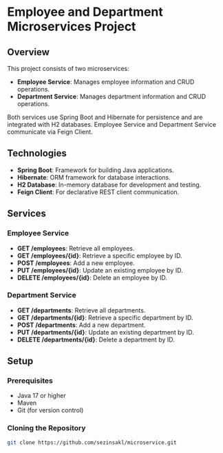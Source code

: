 # Employee and Department Microservices Project

## Overview

This project consists of two microservices:
- **Employee Service**: Manages employee information and CRUD operations.
- **Department Service**: Manages department information and CRUD operations.

Both services use Spring Boot and Hibernate for persistence and are integrated with H2 databases. Employee Service and Department Service communicate via Feign Client.

## Technologies

- **Spring Boot**: Framework for building Java applications.
- **Hibernate**: ORM framework for database interactions.
- **H2 Database**: In-memory database for development and testing.
- **Feign Client**: For declarative REST client communication.

## Services

### Employee Service

- **GET /employees**: Retrieve all employees.
- **GET /employees/{id}**: Retrieve a specific employee by ID.
- **POST /employees**: Add a new employee.
- **PUT /employees/{id}**: Update an existing employee by ID.
- **DELETE /employees/{id}**: Delete an employee by ID.

### Department Service

- **GET /departments**: Retrieve all departments.
- **GET /departments/{id}**: Retrieve a specific department by ID.
- **POST /departments**: Add a new department.
- **PUT /departments/{id}**: Update an existing department by ID.
- **DELETE /departments/{id}**: Delete a department by ID.

## Setup

### Prerequisites

- Java 17 or higher
- Maven
- Git (for version control)

### Cloning the Repository

```bash
git clone https://github.com/sezinsakl/microservice.git
